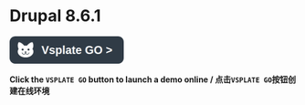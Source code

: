 # Drupal 8.6.1

<a href="https://www.vsplate.com/?docker-compose=https://github.com/vsplate/dcenvs/drupal/8.6.1"><img alt="VSPLATE GO" src="https://raw.githubusercontent.com/vsplate/images/master/vsgo_btn.png" width="200px"></a>

**Click the `VSPLATE GO` button to launch a demo online / 点击`VSPLATE GO`按钮创建在线环境**